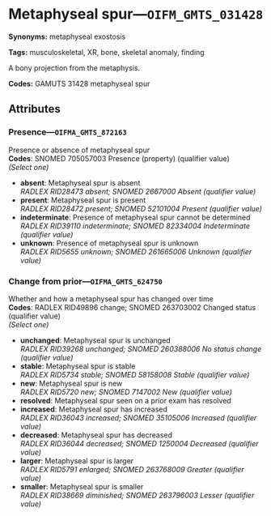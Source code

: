 # Metaphyseal spur—`OIFM_GMTS_031428`

**Synonyms:** metaphyseal exostosis

**Tags:** musculoskeletal, XR, bone, skeletal anomaly, finding

A bony projection from the metaphysis.

**Codes:** GAMUTS 31428 metaphyseal spur

## Attributes

### Presence—`OIFMA_GMTS_872163`

Presence or absence of metaphyseal spur  
**Codes**: SNOMED 705057003 Presence (property) (qualifier value)  
*(Select one)*

- **absent**: Metaphyseal spur is absent  
_RADLEX RID28473 absent; SNOMED 2667000 Absent (qualifier value)_
- **present**: Metaphyseal spur is present  
_RADLEX RID28472 present; SNOMED 52101004 Present (qualifier value)_
- **indeterminate**: Presence of metaphyseal spur cannot be determined  
_RADLEX RID39110 indeterminate; SNOMED 82334004 Indeterminate (qualifier value)_
- **unknown**: Presence of metaphyseal spur is unknown  
_RADLEX RID5655 unknown; SNOMED 261665006 Unknown (qualifier value)_

### Change from prior—`OIFMA_GMTS_624750`

Whether and how a metaphyseal spur has changed over time  
**Codes**: RADLEX RID49896 change; SNOMED 263703002 Changed status (qualifier value)  
*(Select one)*

- **unchanged**: Metaphyseal spur is unchanged  
_RADLEX RID39268 unchanged; SNOMED 260388006 No status change (qualifier value)_
- **stable**: Metaphyseal spur is stable  
_RADLEX RID5734 stable; SNOMED 58158008 Stable (qualifier value)_
- **new**: Metaphyseal spur is new  
_RADLEX RID5720 new; SNOMED 7147002 New (qualifier value)_
- **resolved**: Metaphyseal spur seen on a prior exam has resolved  
- **increased**: Metaphyseal spur has increased  
_RADLEX RID36043 increased; SNOMED 35105006 Increased (qualifier value)_
- **decreased**: Metaphyseal spur has decreased  
_RADLEX RID36044 decreased; SNOMED 1250004 Decreased (qualifier value)_
- **larger**: Metaphyseal spur is larger  
_RADLEX RID5791 enlarged; SNOMED 263768009 Greater (qualifier value)_
- **smaller**: Metaphyseal spur is smaller  
_RADLEX RID38669 diminished; SNOMED 263796003 Lesser (qualifier value)_